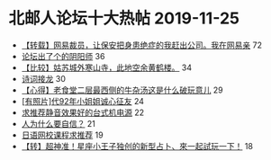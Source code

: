 # 北邮人论坛十大热帖 2019-11-25

- [【转载】网易裁员，让保安把身患绝症的我赶出公司。我在网易亲](https://bbs.byr.cn/article/WorkLife/1133875) 72
- [论坛出了个的阴阳师](https://bbs.byr.cn/article/Talking/6167327) 36
- [【比较】姑苏城外寒山寺，此地空余黄鹤楼。](https://bbs.byr.cn/article/Job/2066744) 34
- [诗词接龙](https://bbs.byr.cn/article/StudyShare/193767) 30
- [【心得】老食堂二层最西侧的牛杂汤这是什么破玩意儿](https://bbs.byr.cn/article/Food/503645) 29
- [[有照片]代92年小姐姐诚心征友](https://bbs.byr.cn/article/Friends/1945028) 24
- [求推荐静音效果好的台式机电源](https://bbs.byr.cn/article/HardWare/223106) 22
- [人为什么要自信？](https://bbs.byr.cn/article/Feeling/3129947) 21
- [日语网校课程求推荐](https://bbs.byr.cn/article/Japanese/68877) 19
- [【转】超神准！星座小王子独创的新型占卜、來一起試玩一下！](https://bbs.byr.cn/article/Constellations/326533) 18


